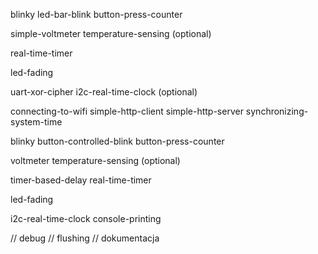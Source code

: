 blinky
led-bar-blink
button-press-counter

simple-voltmeter
temperature-sensing (optional)

real-time-timer

led-fading

uart-xor-cipher
i2c-real-time-clock (optional)

connecting-to-wifi
simple-http-client
simple-http-server
synchronizing-system-time



blinky
button-controlled-blink
button-press-counter

voltmeter
temperature-sensing (optional)

timer-based-delay
real-time-timer

led-fading

i2c-real-time-clock
console-printing


// debug
// flushing
// dokumentacja